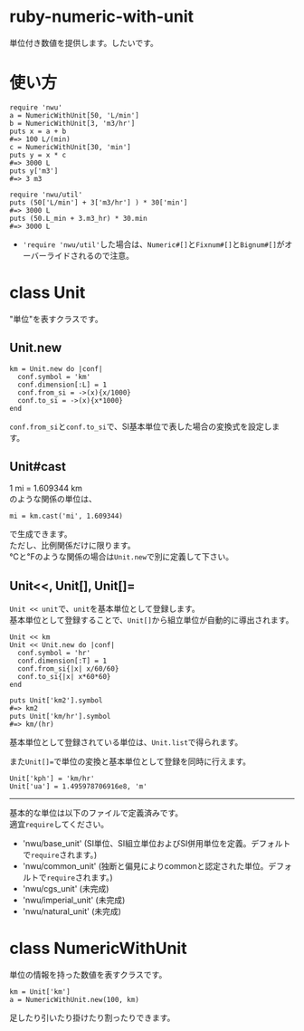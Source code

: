 ruby-numeric-with-unit
======================
単位付き数値を提供します。したいです。


使い方
======================

    require 'nwu'
    a = NumericWithUnit[50, 'L/min']
    b = NumericWithUnit[3, 'm3/hr']
    puts x = a + b
    #=> 100 L/(min)
    c = NumericWithUnit[30, 'min']
    puts y = x * c
    #=> 3000 L
    puts y['m3']
    #=> 3 m3
     
    require 'nwu/util'
    puts (50['L/min'] + 3['m3/hr'] ) * 30['min']
    #=> 3000 L
    puts (50.L_min + 3.m3_hr) * 30.min
	#=> 3000 L

* `'require 'nwu/util'`した場合は、`Numeric#[]`と`Fixnum#[]`と`Bignum#[]`がオーバーライドされるので注意。


class Unit
======================
"単位"を表すクラスです。

Unit.new
----------------------

    km = Unit.new do |conf|
      conf.symbol = 'km'
      conf.dimension[:L] = 1
      conf.from_si = ->(x){x/1000}
      conf.to_si = ->(x){x*1000}
    end

`conf.from_si`と`conf.to_si`で、SI基本単位で表した場合の変換式を設定します。

Unit#cast
----------------------
1 mi = 1.609344 km  
のような関係の単位は、

    mi = km.cast('mi', 1.609344)

で生成できます。  
ただし、比例関係だけに限ります。  
℃と℉のような関係の場合は`Unit.new`で別に定義して下さい。

Unit<<, Unit[], Unit[]=
----------------------
`Unit << unit`で、`unit`を基本単位として登録します。  
基本単位として登録することで、`Unit[]`から組立単位が自動的に導出されます。

    Unit << km
    Unit << Unit.new do |conf|
      conf.symbol = 'hr'
      conf.dimension[:T] = 1
      conf.from_si{|x| x/60/60}
      conf.to_si{|x| x*60*60}
    end
     
    puts Unit['km2'].symbol
    #=> km2
    puts Unit['km/hr'].symbol
    #=> km/(hr)

基本単位として登録されている単位は、`Unit.list`で得られます。

また`Unit[]=`で単位の変換と基本単位として登録を同時に行えます。

    Unit['kph'] = 'km/hr'
    Unit['ua'] = 1.495978706916e8, 'm'

****
基本的な単位は以下のファイルで定義済みです。  
適宜`require`してください。
* 'nwu/base_unit' (SI単位、SI組立単位およびSI併用単位を定義。デフォルトで`require`されます。)
* 'nwu/common_unit'  (独断と偏見によりcommonと認定された単位。デフォルトで`require`されます。)
* 'nwu/cgs_unit' (未完成)
* 'nwu/imperial_unit' (未完成)
* 'nwu/natural_unit' (未完成)

class NumericWithUnit
======================
単位の情報を持った数値を表すクラスです。

    km = Unit['km']
    a = NumericWithUnit.new(100, km)

足したり引いたり掛けたり割ったりできます。

